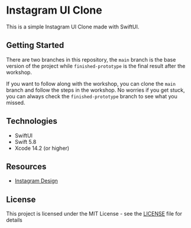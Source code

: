 # Instagram UI Clone

This is a simple Instagram UI Clone made with SwiftUI.

## Getting Started

There are two branches in this repository, the `main` branch is the base version of the project while `finished-prototype` is the final result after the workshop.

If you want to follow along with the workshop, you can clone the `main` branch and follow the steps in the workshop. No worries if you get stuck, you can always check the `finished-prototype` branch to see what you missed.

## Technologies

-   SwiftUI
-   Swift 5.8
-   Xcode 14.2 (or higher)

## Resources

-   [Instagram Design](https://www.instagram.com/)

## License

This project is licensed under the MIT License - see the [LICENSE](LICENSE) file for details

